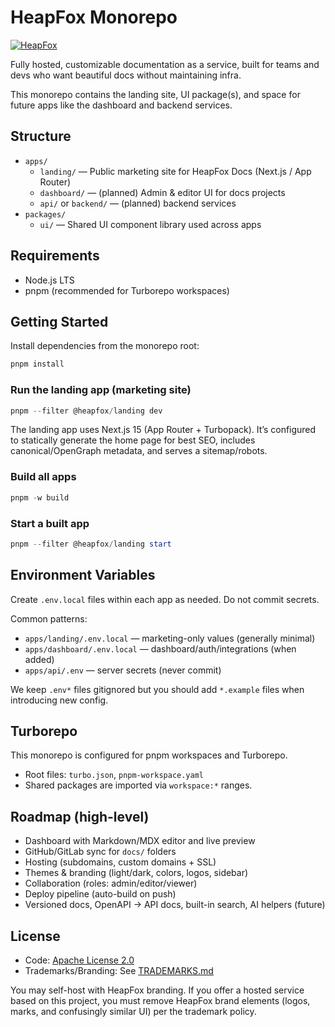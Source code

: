 # HeapFox Monorepo

[![HeapFox](https://github.com/user-attachments/assets/c8cf53db-1764-41c2-a539-3dde26439b98)](https://heapfox.com)

Fully hosted, customizable documentation as a service, built for teams and devs who want beautiful docs without maintaining infra.

This monorepo contains the landing site, UI package(s), and space for future apps like the dashboard and backend services.

## Structure

- `apps/`
  - `landing/` — Public marketing site for HeapFox Docs (Next.js / App Router)
  - `dashboard/` — (planned) Admin & editor UI for docs projects
  - `api/` or `backend/` — (planned) backend services
- `packages/`
  - `ui/` — Shared UI component library used across apps

## Requirements

- Node.js LTS
- pnpm (recommended for Turborepo workspaces)

## Getting Started

Install dependencies from the monorepo root:

```powershell
pnpm install
```

### Run the landing app (marketing site)

```powershell
pnpm --filter @heapfox/landing dev
```

The landing app uses Next.js 15 (App Router + Turbopack). It’s configured to statically generate the home page for best SEO, includes canonical/OpenGraph metadata, and serves a sitemap/robots.

### Build all apps

```powershell
pnpm -w build
```

### Start a built app

```powershell
pnpm --filter @heapfox/landing start
```

## Environment Variables

Create `.env.local` files within each app as needed. Do not commit secrets.

Common patterns:

- `apps/landing/.env.local` — marketing-only values (generally minimal)
- `apps/dashboard/.env.local` — dashboard/auth/integrations (when added)
- `apps/api/.env` — server secrets (never commit)

We keep `.env*` files gitignored but you should add `*.example` files when introducing new config.

## Turborepo

This monorepo is configured for pnpm workspaces and Turborepo.

- Root files: `turbo.json`, `pnpm-workspace.yaml`
- Shared packages are imported via `workspace:*` ranges.

## Roadmap (high-level)

- Dashboard with Markdown/MDX editor and live preview
- GitHub/GitLab sync for `docs/` folders
- Hosting (subdomains, custom domains + SSL)
- Themes & branding (light/dark, colors, logos, sidebar)
- Collaboration (roles: admin/editor/viewer)
- Deploy pipeline (auto-build on push)
- Versioned docs, OpenAPI → API docs, built-in search, AI helpers (future)

## License

- Code: [Apache License 2.0](./LICENSE)
- Trademarks/Branding: See [TRADEMARKS.md](./TRADEMARKS.md)

You may self-host with HeapFox branding. If you offer a hosted service based on this project, you must remove HeapFox brand elements (logos, marks, and confusingly similar UI) per the trademark policy.
